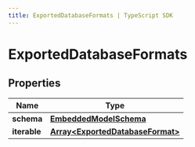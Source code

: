 ```yaml
---
title: ExportedDatabaseFormats | TypeScript SDK
---
```



# ExportedDatabaseFormats


## Properties

Name | Type
------------ | -------------
**schema** | [**EmbeddedModelSchema**](EmbeddedModelSchema)
**iterable** | [**Array&lt;ExportedDatabaseFormat&gt;**](ExportedDatabaseFormat)


